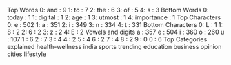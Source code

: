 Top Words
0: and : 9
1: to : 7
2: the : 6
3: of : 5
4: s : 3
Bottom Words
0: today : 1
1: digital : 1
2: age : 1
3: utmost : 1
4: importance : 1
Top Characters
0: e : 502
1: a : 351
2: i : 349
3: n : 334
4: t : 331
Bottom Characters
0: L : 1
1: 8 : 2
2: 6 : 2
3: z : 2
4: E : 2
Vowels and digits
a : 357
e : 504
i : 360
o : 260
u : 107
1 : 6
2 : 7
3 : 4
4 : 2
5 : 4
6 : 2
7 : 4
8 : 2
9 : 0
0 : 6
Top Categories
explained
health-wellness
india
sports
trending
education
business
opinion
cities
lifestyle


